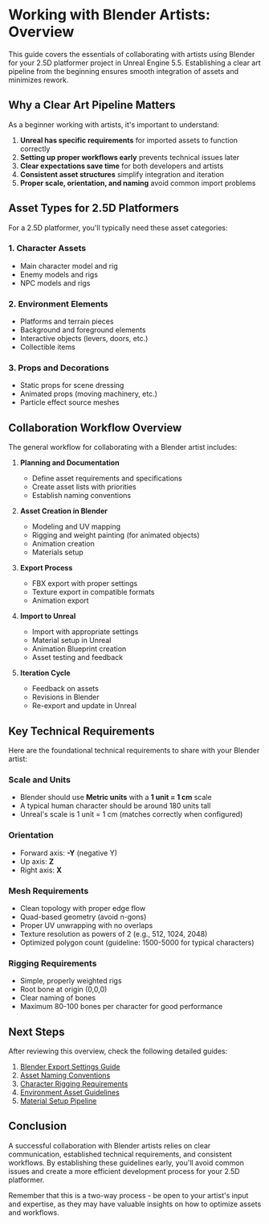 # Working with Blender Artists: Overview

This guide covers the essentials of collaborating with artists using Blender for your 2.5D platformer project in Unreal Engine 5.5. Establishing a clear art pipeline from the beginning ensures smooth integration of assets and minimizes rework.

## Why a Clear Art Pipeline Matters

As a beginner working with artists, it's important to understand:

1. **Unreal has specific requirements** for imported assets to function correctly
2. **Setting up proper workflows early** prevents technical issues later
3. **Clear expectations save time** for both developers and artists
4. **Consistent asset structures** simplify integration and iteration
5. **Proper scale, orientation, and naming** avoid common import problems

## Asset Types for 2.5D Platformers

For a 2.5D platformer, you'll typically need these asset categories:

### 1. Character Assets
- Main character model and rig
- Enemy models and rigs
- NPC models and rigs

### 2. Environment Elements
- Platforms and terrain pieces
- Background and foreground elements
- Interactive objects (levers, doors, etc.)
- Collectible items

### 3. Props and Decorations
- Static props for scene dressing
- Animated props (moving machinery, etc.)
- Particle effect source meshes

## Collaboration Workflow Overview

The general workflow for collaborating with a Blender artist includes:

1. **Planning and Documentation**
   - Define asset requirements and specifications
   - Create asset lists with priorities
   - Establish naming conventions

2. **Asset Creation in Blender**
   - Modeling and UV mapping
   - Rigging and weight painting (for animated objects)
   - Animation creation
   - Materials setup

3. **Export Process**
   - FBX export with proper settings
   - Texture export in compatible formats
   - Animation export

4. **Import to Unreal**
   - Import with appropriate settings
   - Material setup in Unreal
   - Animation Blueprint creation
   - Asset testing and feedback

5. **Iteration Cycle**
   - Feedback on assets
   - Revisions in Blender
   - Re-export and update in Unreal

## Key Technical Requirements

Here are the foundational technical requirements to share with your Blender artist:

### Scale and Units
- Blender should use **Metric units** with a **1 unit = 1 cm** scale
- A typical human character should be around 180 units tall
- Unreal's scale is 1 unit = 1 cm (matches correctly when configured)

### Orientation
- Forward axis: **-Y** (negative Y)
- Up axis: **Z**
- Right axis: **X**

### Mesh Requirements
- Clean topology with proper edge flow
- Quad-based geometry (avoid n-gons)
- Proper UV unwrapping with no overlaps
- Texture resolution as powers of 2 (e.g., 512, 1024, 2048)
- Optimized polygon count (guideline: 1500-5000 for typical characters)

### Rigging Requirements
- Simple, properly weighted rigs
- Root bone at origin (0,0,0)
- Clear naming of bones
- Maximum 80-100 bones per character for good performance

## Next Steps

After reviewing this overview, check the following detailed guides:

1. [Blender Export Settings Guide](blender_export_settings.md)
2. [Asset Naming Conventions](asset_naming_conventions.md)
3. [Character Rigging Requirements](character_rigging_requirements.md)
4. [Environment Asset Guidelines](environment_asset_guidelines.md)
5. [Material Setup Pipeline](material_setup_pipeline.md)

## Conclusion

A successful collaboration with Blender artists relies on clear communication, established technical requirements, and consistent workflows. By establishing these guidelines early, you'll avoid common issues and create a more efficient development process for your 2.5D platformer.

Remember that this is a two-way process - be open to your artist's input and expertise, as they may have valuable insights on how to optimize assets and workflows. 